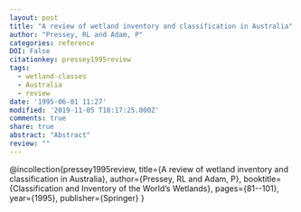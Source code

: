 ```yaml
---
layout: post
title: "A review of wetland inventory and classification in Australia"
author: "Pressey, RL and Adam, P"
categories: reference
DOI: False
citationkey: pressey1995review
tags:
  - wetland-classes
  - Australia
  - review
date: '1995-06-01 11:27'
modified: '2019-11-05 T18:17:25.000Z'
comments: true
share: true
abstract: "Abstract"
review: ""
---
```

@incollection{pressey1995review,
  title={A review of wetland inventory and classification in Australia},
  author={Pressey, RL and Adam, P},
  booktitle={Classification and Inventory of the World’s Wetlands},
  pages={81--101},
  year={1995},
  publisher={Springer}
}
